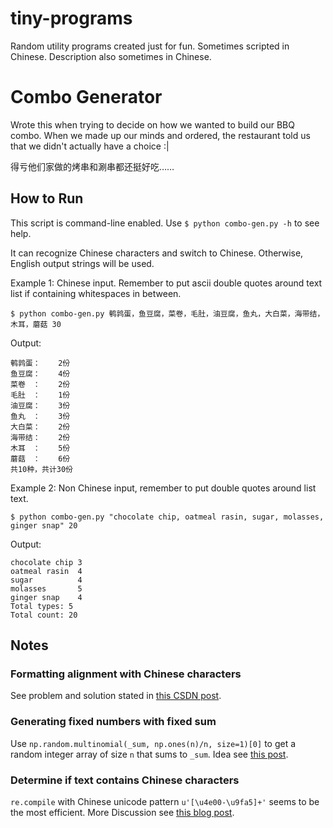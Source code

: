 # tiny-programs
Random utility programs created just for fun. Sometimes scripted in Chinese. Description also sometimes in Chinese.

# Combo Generator
Wrote this when trying to decide on how we wanted to build our BBQ combo. When we made up our minds and ordered, the restaurant told us that we didn't actually have a choice :|

得亏他们家做的烤串和涮串都还挺好吃……

## How to Run
This script is command-line enabled. Use ```$ python combo-gen.py -h``` to see help.

It can recognize Chinese characters and switch to Chinese. Otherwise, English output strings will be used.

Example 1: Chinese input. Remember to put ascii double quotes around text list if containing whitespaces in between.
```
$ python combo-gen.py 鹌鹑蛋，鱼豆腐，菜卷，毛肚，油豆腐，鱼丸，大白菜，海带结，木耳，蘑菇 30
```
Output:
```
鹌鹑蛋：    2份
鱼豆腐：    4份
菜卷　：    2份
毛肚　：    1份
油豆腐：    3份
鱼丸　：    3份
大白菜：    2份
海带结：    2份
木耳　：    5份
蘑菇　：    6份
共10种，共计30份
```

Example 2: Non Chinese input, remember to put double quotes around list text.
```
$ python combo-gen.py "chocolate chip, oatmeal rasin, sugar, molasses, ginger snap" 20
```
Output:
```
chocolate chip 3         
oatmeal rasin  4         
sugar          4         
molasses       5         
ginger snap    4         
Total types: 5
Total count: 20
```

## Notes
### Formatting alignment with Chinese characters
See problem and solution stated in [this CSDN post](https://blog.csdn.net/weixin_42280517/article/details/80814677).

### Generating fixed numbers with fixed sum
Use ```np.random.multinomial(_sum, np.ones(n)/n, size=1)[0]``` to get a random integer array of size ```n``` that sums to ```_sum```. Idea see [this post](http://sunny.today/generate-random-integers-with-fixed-sum/). 

### Determine if text contains Chinese characters
```re.compile``` with Chinese unicode pattern ```u'[\u4e00-\u9fa5]+'``` seems to be the most efficient. More Discussion see [this blog post](https://blog.csdn.net/wds2006sdo/article/details/52801533).